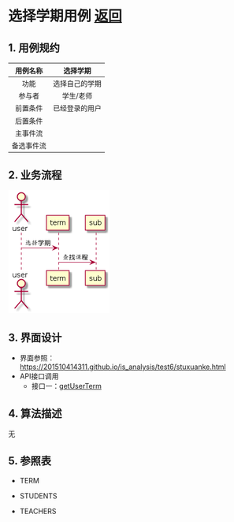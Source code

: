 ﻿# 选择学期用例 [返回](./REDEME.md)
## 1. 用例规约
|用例名称|选择学期|
|:-:|:-:|
|功能|选择自己的学期|
|参与者|学生/老师|
|前置条件|已经登录的用户|
|后置条件||
|主事件流||
|备选事件流||
## 2. 业务流程
![](./shixutu/xuanzeterm.png)
## 3. 界面设计

 - 界面参照：https://201510414311.github.io/is_analysis/test6/stuxuanke.html
 - API接口调用
    - 接口一：[getUserTerm][1]
## 4. 算法描述
无
## 5. 参照表
- TERM
- STUDENTS
- TEACHERS


  [1]: https://201510414311.github.io/is_analysis/test6/getUserTerm.md